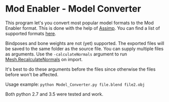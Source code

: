 # Mod Enabler - Model Converter

This program let's you convert most popular model formats to the Mod Enabler format. This is done with the help of [Assimp](http://www.assimp.org/). You can find a list of supported formats [here](http://www.assimp.org/main_features_formats.html).

Bindposes and bone weights are not (yet) supported. The exported files will be saved to the same folder as the source file. You can supply multiple files as arguments. Use the `-calculateNormals` argument to run [Mesh.RecalculateNormals](https://docs.unity3d.com/ScriptReference/Mesh.RecalculateNormals.html) on import. 

It's best to do these arguments before the files since otherwise the files before won't be affected. 

Usage example: `python Model_Converter.py file.blend file2.obj`

Both python 2.7 and 3.5 were tested and work.
